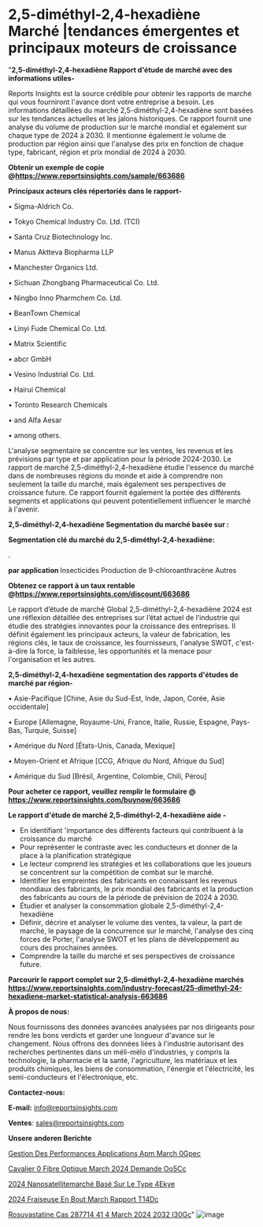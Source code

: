 # 2,5-diméthyl-2,4-hexadiène Marché |tendances émergentes et principaux moteurs de croissance

"<strong>2,5-diméthyl-2,4-hexadiène Rapport d'étude de marché avec des informations utiles-</strong>

Reports Insights est la source crédible pour obtenir les rapports de marché qui vous fourniront l'avance dont votre entreprise a besoin. Les informations détaillées du marché 2,5-diméthyl-2,4-hexadiène sont basées sur les tendances actuelles et les jalons historiques. Ce rapport fournit une analyse du volume de production sur le marché mondial et également sur chaque type de 2024 à 2030. Il mentionne également le volume de production par région ainsi que l'analyse des prix en fonction de chaque type, fabricant, région et prix mondial de 2024 à 2030.

<strong><b>Obtenir un exemple de copie @</b></strong><a href=https://www.reportsinsights.com/sample/663686><strong><b>https://www.reportsinsights.com/sample/663686</b></strong></a>

<b>Principaux acteurs clés répertoriés dans le rapport-</b>

<b> </b>• Sigma-Aldrich Co.

• Tokyo Chemical Industry Co. Ltd. (TCI)

• Santa Cruz Biotechnology Inc.

• Manus Aktteva Biopharma LLP

• Manchester Organics Ltd.

• Sichuan Zhongbang Pharmaceutical Co. Ltd.

• Ningbo Inno Pharmchem Co. Ltd.

• BeanTown Chemical

• Linyi Fude Chemical Co. Ltd.

• Matrix Scientific

• abcr GmbH

• Vesino Industrial Co. Ltd.

• Hairui Chemical

• Toronto Research Chemicals

• and Alfa Aesar

• among others.

L'analyse segmentaire se concentre sur les ventes, les revenus et les prévisions par type et par application pour la période 2024-2030. Le rapport de marché 2,5-diméthyl-2,4-hexadiène étudie l'essence du marché dans de nombreuses régions du monde et aide à comprendre non seulement la taille du marché, mais également ses perspectives de croissance future. Ce rapport fournit également la portée des différents segments et applications qui peuvent potentiellement influencer le marché à l'avenir.

<strong>2,5-diméthyl-2,4-hexadiène Segmentation du marché basée sur :</strong>

<strong> Segmentation clé du marché du 2,5-diméthyl-2,4-hexadiène: </strong>

.

<strong> par application </strong>
Insecticides
Production de 9-chloroanthracène
Autres

<strong><b>Obtenez ce rapport à un taux rentable @</b></strong><a href=https://www.reportsinsights.com/discount/663686><strong><b>https://www.reportsinsights.com/discount/663686</b></strong></a>

Le rapport d’étude de marché Global 2,5-diméthyl-2,4-hexadiène 2024 est une réflexion détaillée des entreprises sur l’état actuel de l’industrie qui étudie des stratégies innovantes pour la croissance des entreprises. Il définit également les principaux acteurs, la valeur de fabrication, les régions clés, le taux de croissance, les fournisseurs, l'analyse SWOT, c'est-à-dire la force, la faiblesse, les opportunités et la menace pour l'organisation et les autres.

<strong>2,5-diméthyl-2,4-hexadiène segmentation des rapports d'études de marché par région-</strong>

• Asie-Pacifique [Chine, Asie du Sud-Est, Inde, Japon, Corée, Asie occidentale]

• Europe [Allemagne, Royaume-Uni, France, Italie, Russie, Espagne, Pays-Bas, Turquie, Suisse]

• Amérique du Nord [États-Unis, Canada, Mexique]

• Moyen-Orient et Afrique [CCG, Afrique du Nord, Afrique du Sud]

• Amérique du Sud [Brésil, Argentine, Colombie, Chili, Pérou]

<strong>Pour acheter ce rapport, veuillez remplir le formulaire @   <a href=https://www.reportsinsights.com/buynow/663686>https://www.reportsinsights.com/buynow/663686</a></strong>

<strong>Le rapport d'étude de marché 2,5-diméthyl-2,4-hexadiène aide -</strong>
<ul>
  <li>En identifiant 'importance des différents facteurs qui contribuent à la croissance du marché</li>
  <li>Pour représenter le contraste avec les conducteurs et donner de la place à la planification stratégique</li>
  <li>Le lecteur comprend les stratégies et les collaborations que les joueurs se concentrent sur la compétition de combat sur le marché.</li>
  <li>Identifier les empreintes des fabricants en connaissant les revenus mondiaux des fabricants, le prix mondial des fabricants et la production des fabricants au cours de la période de prévision de 2024 à 2030.</li>
  <li>Étudier et analyser la consommation globale 2,5-diméthyl-2,4-hexadiène</li>
  <li>Définir, décrire et analyser le volume des ventes, la valeur, la part de marché, le paysage de la concurrence sur le marché, l'analyse des cinq forces de Porter, l'analyse SWOT et les plans de développement au cours des prochaines années.</li>
  <li>Comprendre la taille du marché et ses perspectives de croissance future.</li>
</ul>

<strong>Parcourir le rapport complet sur 2,5-diméthyl-2,4-hexadiène marchés <a href=https://www.reportsinsights.com/industry-forecast/25-dimethyl-24-hexadiene-market-statistical-analysis-663686>https://www.reportsinsights.com/industry-forecast/25-dimethyl-24-hexadiene-market-statistical-analysis-663686</a></strong>

<strong>À propos de nous:</strong>

Nous fournissons des données avancées analysées par nos dirigeants pour rendre les bons verdicts et garder une longueur d'avance sur le changement. Nous offrons des données liées à l'industrie autorisant des recherches pertinentes dans un méli-mélo d'industries, y compris la technologie, la pharmacie et la santé, l'agriculture, les matériaux et les produits chimiques, les biens de consommation, l'énergie et l'électricité, les semi-conducteurs et l'électronique, etc.

<strong>Contactez-nous:</strong>

<strong>E-mail:</strong> <a href=mailto:info@reportsinsights.com>info@reportsinsights.com</a>

<strong>Ventes</strong>: <a href=mailto:sales@reportsinsights.com>sales@reportsinsights.com</a>

<strong>Unsere anderen Berichte</strong>

<a href=https://www.linkedin.com/pulse/gestion-des-performances-applications-apm-march%C3%A9-0gpec/>Gestion Des Performances Applications Apm March 0Gpec</a>

<a href=https://www.linkedin.com/pulse/cavalier-%C3%A0-fibre-optique-march%C3%A9-2024-demande-oo5cc/>Cavalier  0 Fibre Optique March 2024 Demande Oo5Cc</a>

<a href=https://www.linkedin.com/pulse/2024-nanosatellitemarché-basé-sur-le-type-4ekye/>2024 Nanosatellitemarché Basé Sur Le Type 4Ekye</a>

<a href=https://www.linkedin.com/pulse/2024-fraiseuse-en-bout-march%C3%A9-rapport--t14dc/>2024 Fraiseuse En Bout March Rapport  T14Dc</a>

<a href=https://www.linkedin.com/pulse/rosuvastatine-cas-287714-41-4-march%C3%A9-2024-2032-i30gc/>Rosuvastatine Cas 287714 41 4 March 2024 2032 I30Gc</a>"
![image](https://github.com/daminid12/RImarketdynamics/assets/158430485/10e4dd74-d305-4f39-b1c9-5316b710221b)
